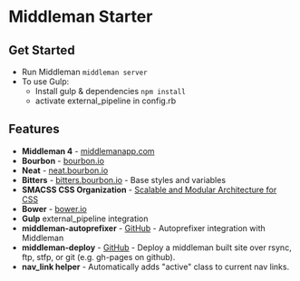 # Middleman Starter

## Get Started

- Run Middleman `middleman server`
- To use Gulp:
  - Install gulp & dependencies `npm install`
  - activate external_pipeline in config.rb

## Features

- **Middleman 4** - [middlemanapp.com](https://middlemanapp.com/)
- **Bourbon** - [bourbon.io](http://bourbon.io/)
- **Neat** - [neat.bourbon.io](http://neat.bourbon.io/)
- **Bitters** - [bitters.bourbon.io](http://bitters.bourbon.io/) - Base styles and variables
- **SMACSS CSS Organization** - [Scalable and Modular Architecture for CSS](https://smacss.com/)
- **Bower** - [bower.io](http://bower.io/)
- **Gulp** external_pipeline integration
- **middleman-autoprefixer** - [GitHub](https://github.com/middleman/middleman-autoprefixer) - Autoprefixer integration with Middleman
- **middleman-deploy** - [GitHub](https://github.com/middleman-contrib/middleman-deploy) - Deploy a middleman built site over rsync, ftp, stfp, or git (e.g. gh-pages on github).
- **nav_link helper** - Automatically adds "active" class to current nav links.
